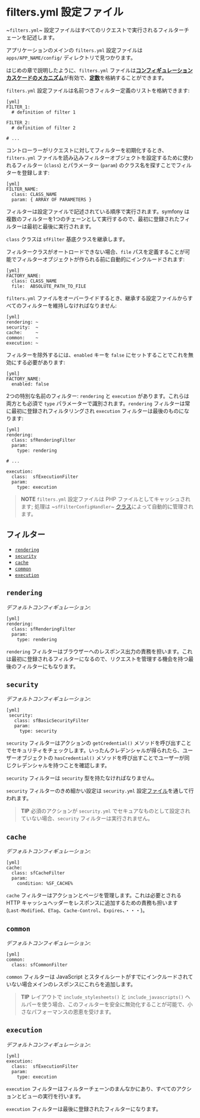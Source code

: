 filters.yml 設定ファイル
========================

~`filters.yml`~ 設定ファイルはすべてのリクエストで実行されるフィルターチェーンを記述します。

アプリケーションのメインの `filters.yml` 設定ファイルは `apps/APP_NAME/config/` ディレクトリで見つかります。

はじめの章で説明したように、`filters.yml` ファイルは[**コンフィギュレーションカスケードのメカニズム**](#chapter_03_configuration_cascade)が有効で、[**定数**](#chapter_03_constants)を格納することができます。

`filters.yml` 設定ファイルは名前つきフィルター定義のリストを格納できます:

    [yml]
    FILTER_1:
      # definition of filter 1

    FILTER_2:
      # definition of filter 2

    # ...

コントローラーがリクエストに対してフィルターを初期化するとき、`filters.yml` ファイルを読み込みフィルターオブジェクトを設定するために使われるフィルター (`class`) とパラメーター (`param`) のクラス名を探すことでフィルターを登録します:

    [yml]
    FILTER_NAME:
      class: CLASS_NAME
      param: { ARRAY OF PARAMETERS }

フィルターは設定ファイルで記述されている順序で実行されます。symfony は複数のフィルターを1つのチェーンとして実行するので、最初に登録されたフィルターは最初と最後に実行されます。

`class` クラスは `sfFilter` 基底クラスを継承します。

フィルタークラスがオートロードできない場合、`file` パスを定義することが可能でフィルターオブジェクトが作られる前に自動的にインクルードされます:

    [yml]
    FACTORY_NAME:
      class: CLASS_NAME
      file:  ABSOLUTE_PATH_TO_FILE

`filters.yml` ファイルをオーバーライドするとき、継承する設定ファイルからすべてのフィルターを維持しなければなりません:

    [yml]
    rendering: ~
    security:  ~
    cache:     ~
    common:    ~
    execution: ~

フィルターを除外するには、`enabled` キーを `false` にセットすることでこれを無効にする必要があります:

    [yml]
    FACTORY_NAME:
      enabled: false

2つの特別な名前のフィルター: `rendering` と `execution` があります。これらは両方とも必須で `type` パラメーターで識別されます。`rendering` フィルターは常に最初に登録されフィルタリングされ `execution` フィルターは最後のものになります:

    [yml]
    rendering:
      class: sfRenderingFilter
      param:
        type: rendering

    # ...

    execution:
      class:  sfExecutionFilter
      param:
        type: execution

>**NOTE**
>`filters.yml` 設定ファイルは PHP ファイルとしてキャッシュされます; 処理は ~`sfFilterConfigHandler`~ [クラス](#chapter_14_config_handlers_yml)によって自動的に管理されます。

<div class="pagebreak"></div>

フィルター
----------

 * [`rendering`](#chapter_12_rendering)
 * [`security`](#chapter_12_security)
 * [`cache`](#chapter_12_cache)
 * [`common`](#chapter_12_common)
 * [`execution`](#chapter_12_execution)

`rendering`
-----------

*デフォルトコンフィギュレーション*:

    [yml]
    rendering:
      class: sfRenderingFilter
      param:
        type: rendering

`rendering` フィルターはブラウザーへのレスポンス出力の責務を担います。これは最初に登録されるフィルターになるので、リクエストを管理する機会を持つ最後のフィルターにもなります。

`security`
----------

*デフォルトコンフィギュレーション*:

    [yml]
     security:
       class: sfBasicSecurityFilter
       param:
         type: security

`security` フィルターはアクションの `getCredential()` メソッドを呼び出すことでセキュリティをチェックします。いったんクレデンシャルが得られたら、ユーザーオブジェクトの `hasCredential()` メソッドを呼び出すことでユーザーが同じクレデンシャルを持つことを確認します。

`security` フィルターは `security` 型を持たなければなりません。

`security` フィルターのきめ細かい設定は `security.yml` 設定[ファイル](#chapter_08)を通して行われます。

>**TIP**
>必須のアクションが `security.yml` でセキュアなものとして設定されていない場合、`security` フィルターは実行されません。

`cache`
-------

*デフォルトコンフィギュレーション*:

    [yml]
    cache:
      class: sfCacheFilter
      param:
        condition: %SF_CACHE%

`cache` フィルターはアクションとページを管理します。これは必要とされる HTTP キャッシュヘッダーをレスポンスに追加するための責務も担います (`Last-Modified`、`ETag`、`Cache-Control`、`Expires`、・・・)。

`common`
--------

*デフォルトコンフィギュレーション*:

    [yml]
    common:
      class: sfCommonFilter

`common` フィルターは JavaScript とスタイルシートがすでにインクルードされていない場合メインのレスポンスにこれらを追加します。

>**TIP**
>レイアウトで `include_stylesheets()` と `include_javascripts()` ヘルパーを使う場合、このフィルターを安全に無効化することが可能で、小さなパフォーマンスの恩恵を受けます。

`execution`
-----------

*デフォルトコンフィギュレーション*:

    [yml]
    execution:
      class:  sfExecutionFilter
      param:
        type: execution

`execution` フィルターはフィルターチェーンのまんなかにあり、すべてのアクションとビューの実行を行います。

`execution` フィルターは最後に登録されたフィルターになります。
